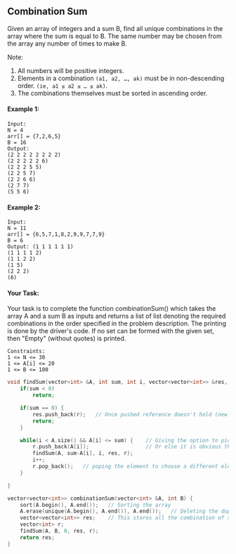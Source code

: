 ## Combination Sum

Given an array of integers and a sum B, find all unique combinations in the array where the sum is equal to B. The same number may be chosen from the array any number of times to make B.

Note:

1. All numbers will be positive integers.
2. Elements in a combination `(a1, a2, …, ak)` must be in non-descending order. `(ie, a1 ≤ a2 ≤ … ≤ ak)`.
3. The combinations themselves must be sorted in ascending order.

#### Example 1:

```
Input:
N = 4
arr[] = {7,2,6,5}
B = 16
Output:
(2 2 2 2 2 2 2 2)
(2 2 2 2 2 6)
(2 2 2 5 5)
(2 2 5 7)
(2 2 6 6)
(2 7 7)
(5 5 6)
```

#### Example 2:

```
Input:
N = 11
arr[] = {6,5,7,1,8,2,9,9,7,7,9}
B = 6
Output: (1 1 1 1 1 1)
(1 1 1 1 2)
(1 1 2 2)
(1 5)
(2 2 2)
(6)
```

#### Your Task:

Your task is to complete the function combinationSum() which takes the array A and a sum B as inputs and returns a list of list denoting the required combinations in the order specified in the problem description. The printing is done by the driver's code. If no set can be formed with the given set, then "Empty" (without quotes) is printed.

```
Constraints:
1 <= N <= 30
1 <= A[i] <= 20
1 <= B <= 100
```

```c++
void findSum(vector<int> &A, int sum, int i, vector<vector<int>> &res, vector<int> &r) {
    if(sum < 0)
        return;

    if(sum == 0) {
        res.push_back(r);   // Once pushed reference doesn't hold (new reference will be created)
        return;
    }

    while(i < A.size() && A[i] <= sum) {    // Giving the option to pick all the elements in the array which are less than or equal to the  sum
        r.push_back(A[i]);                  // Or else it is obvious that the sum will be negative
        findSum(A, sum-A[i], i, res, r);
        i++;
        r.pop_back();   // poping the element to choose a different element.
    }

}

vector<vector<int>> combinationSum(vector<int> &A, int B) {
    sort(A.begin(), A.end());   // Sorting the array
    A.erase(unique(A.begin(), A.end()), A.end());   // Deleting the duplicates from the array
    vector<vector<int>> res;    // This stores all the combination of sum
    vector<int> r;
    findSum(A, B, 0, res, r);
    return res;
}
```
